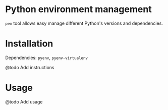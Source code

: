 **Python environment management**
=================================
`pem` tool allows easy manage different Python's versions and dependencies.

Installation
============
Dependencies: `pyenv`, `pyenv-virtualenv`

@todo Add instructions 

Usage
=====
@todo Add usage
